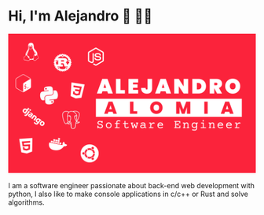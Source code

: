 # Hi, I'm Alejandro :wave: :man_technologist:



<img src="./imgs/alomia-main-image.png" alt="">

I am a software engineer passionate about back-end web development with python, I also like to make console applications in c/c++ or Rust and solve algorithms.
